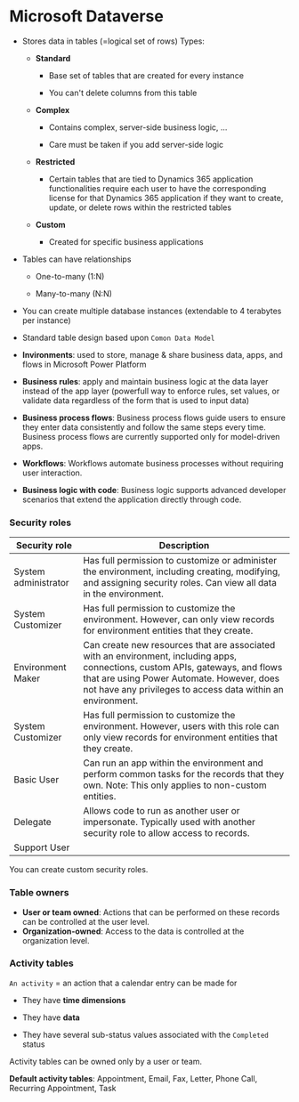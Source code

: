 # Microsoft Dataverse

- Stores data in tables (=logical set of rows)
  Types:
  
  - **Standard**
    
    - Base set of tables that are created for every instance
    
    - You can't delete columns from this table
  
  - **Complex**
    
    - Contains complex, server-side business logic, ...
    
    - Care must be taken if you add server-side logic
  
  - **Restricted**
    
    - Certain tables that are tied to Dynamics 365 application functionalities require each user to have the corresponding license for that Dynamics 365 application if they want to create, update, or delete rows within the restricted tables
  
  - **Custom**
    
    - Created for specific business applications

- Tables can have relationships
  
  - One-to-many (1:N)
  
  - Many-to-many (N:N)

- You can create multiple database instances (extendable to 4 terabytes per instance)

- Standard table design based upon `Comon Data Model`

- **Invironments**: used to store, manage & share business data, apps, and flows in Microsoft Power Platform

- **Business rules**: apply and maintain business logic at the data layer instead of the app layer (powerfull way to enforce rules, set values, or validate data regardless of the form that is used to input data)

- **Business process flows**: Business process flows guide users to ensure they enter data consistently and follow the same steps every time. Business process flows are currently supported only for model-driven apps.

- **Workflows**: Workflows automate business processes without requiring user interaction.

- **Business logic with code**: Business logic supports advanced developer scenarios that extend the application directly through code.

### Security roles

| Security role        | Description                                                                                                                                                                                                                                |
| -------------------- | ------------------------------------------------------------------------------------------------------------------------------------------------------------------------------------------------------------------------------------------ |
| System administrator | Has full permission to customize or administer the environment, including creating, modifying, and assigning security roles. Can view all data in the environment.                                                                         |
| System Customizer    | Has full permission to customize the environment. However, can only view records for environment entities that they create.                                                                                                                |
| Environment Maker    | Can create new resources that are associated with an environment, including apps, connections, custom APIs, gateways, and flows that are using Power Automate. However, does not have any privileges to access data within an environment. |
| System Customizer    | Has full permission to customize the environment. However, users with this role can only view records for environment entities that they create.                                                                                           |
| Basic User           | Can run an app within the environment and perform common tasks for the records that they own. Note: This only applies to non-custom entities.                                                                                              |
| Delegate             | Allows code to run as another user or impersonate. Typically used with another security role to allow access to records.                                                                                                                   |
| Support User         |                                                                                                                                                                                                                                            |

You can create custom security roles.

### Table owners

- **User or team owned**: Actions that can be performed on these records can be controlled at the user level.
- **Organization-owned**: Access to the data is controlled at the organization level.

### Activity tables

`An activity` = an action that a calendar entry can be made for

- They have **time dimensions**

- They have **data**

- They have several sub-status values associated with the `Completed` status

Activity tables can be owned only by a user or team.

**Default activity tables**: Appointment, Email, Fax, Letter, Phone Call, Recurring Appointment, Task 
